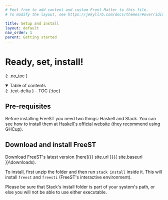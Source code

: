 ```yaml
---
# Feel free to add content and custom Front Matter to this file.
# To modify the layout, see https://jekyllrb.com/docs/themes/#overriding-theme-defaults

title: Setup and install
layout: default
nav_order: 1
parent: Getting started
---
```


# Ready, set, install!
{: .no_toc }

<!-- TODO -->
<!-- some intro text here -->

<!-- collapsible TOC (check https://just-the-docs.github.io/just-the-docs/docs/navigation-structure/#top) -->
<details open markdown="block">
  <summary>
    Table of contents
  </summary>
  {: .text-delta }
- TOC
{:toc}
</details>


## Pre-requisites
<!-- pre-requisites to install -->
Before installing FreeST you need two things: Haskell and Stack. You can see how to install them at 
    [Haskell's official website](https://www.haskell.org/downloads/) (they recommend using GHCup).



## Download and install FreeST
<!-- where to download -->
Download FreeST's latest version [here]({{ site.url }}{{ site.baseurl }}\downloads).

<!-- how to install -->
To install, first unzip the folder and then run `stack install` inside it. This will install `freest` and
    `freesti` (FreeST's interactive environment).

Please be sure that Stack's install folder is part of your system's path, or else you will not be able to 
    use either executable.

<!-- TODO (?) -->
<!-- `freest` basic usage -->
<!-- `freesti` basic usage -->